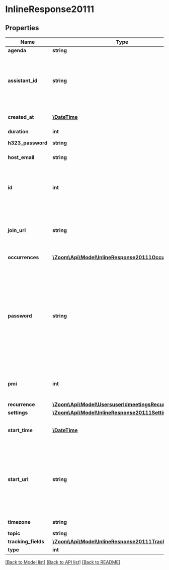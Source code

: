 # InlineResponse20111

## Properties
Name | Type | Description | Notes
------------ | ------------- | ------------- | -------------
**agenda** | **string** | Agenda | [optional] 
**assistant_id** | **string** | Unique identifier of the scheduler who scheduled this meeting on behalf of the host. This field is only returned if you used \&quot;schedule_for\&quot; option in the [Create a Meeting API request](https://marketplace.zoom.us/docs/api-reference/zoom-api/meetings/meetingcreate). | [optional] 
**created_at** | [**\DateTime**](\DateTime.md) | The date and time at which this meeting was created. | [optional] 
**duration** | **int** | Meeting duration | [optional] 
**h323_password** | **string** | H.323/SIP room system password | [optional] 
**host_email** | **string** | Email address of the meeting host. | [optional] 
**id** | **int** | [Meeting ID](https://support.zoom.us/hc/en-us/articles/201362373-What-is-a-Meeting-ID-): Unique identifier of the meeting in \&quot;**long**\&quot; format(represented as int64 data type in JSON), also known as the meeting number. | [optional] 
**join_url** | **string** | URL for participants to join the meeting. This URL should only be shared with users that you would like to invite for the meeting. | [optional] 
**occurrences** | [**\Zoom\Api\Model\InlineResponse20111Occurrences[]**](InlineResponse20111Occurrences.md) | Array of occurrence objects. | [optional] 
**password** | **string** | Meeting password. Password may only contain the following characters: &#x60;[a-z A-Z 0-9 @ - _ * !]&#x60;  If \&quot;Require a password when scheduling new meetings\&quot; setting has been **enabled** **and** [locked](https://support.zoom.us/hc/en-us/articles/115005269866-Using-Tiered-Settings#locked) for the user, the password field will be autogenerated in the response even if it is not provided in the API request. | [optional] 
**pmi** | **int** | Personal Meeting Id. Only used for scheduled meetings and recurring meetings with no fixed time. | [optional] 
**recurrence** | [**\Zoom\Api\Model\UsersuserIdmeetingsRecurrence**](UsersuserIdmeetingsRecurrence.md) |  | [optional] 
**settings** | [**\Zoom\Api\Model\InlineResponse20111Settings**](InlineResponse20111Settings.md) |  | [optional] 
**start_time** | [**\DateTime**](\DateTime.md) | Meeting start date-time in UTC/GMT. Example: \&quot;2020-03-31T12:02:00Z\&quot; | [optional] 
**start_url** | **string** | URL to start the meeting. This URL should only be used by the host of the meeting and **should not be shared with anyone other than the host** of the meeting as anyone with this URL will be able to login to the Zoom Client as the host of the meeting. | [optional] 
**timezone** | **string** | Timezone to format start_time | [optional] 
**topic** | **string** | Meeting topic | [optional] 
**tracking_fields** | [**\Zoom\Api\Model\InlineResponse20111TrackingFields[]**](InlineResponse20111TrackingFields.md) | Tracking fields | [optional] 
**type** | **int** | Meeting Type | [optional] 

[[Back to Model list]](../README.md#documentation-for-models) [[Back to API list]](../README.md#documentation-for-api-endpoints) [[Back to README]](../README.md)


